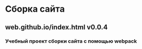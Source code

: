 
# Сборка сайта
## web.github.io/index.html v0.0.4
### Учебный проект сборки сайта с помощью webpack
